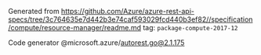 Generated from https://github.com/Azure/azure-rest-api-specs/tree/3c764635e7d442b3e74caf593029fcd440b3ef82//specification/compute/resource-manager/readme.md tag: `package-compute-2017-12`

Code generator @microsoft.azure/autorest.go@2.1.175


